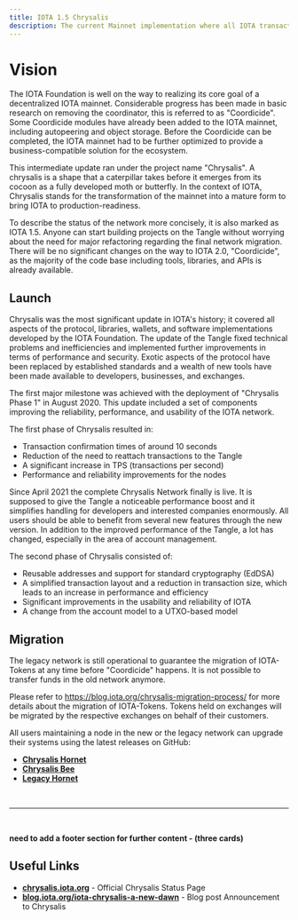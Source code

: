 ```yaml
---
title: IOTA 1.5 Chrysalis
description: The current Mainnet implementation where all IOTA transactions and use cases happen.
---
```



# Vision

The IOTA Foundation is well on the way to realizing its core goal of a decentralized IOTA mainnet. Considerable progress has been made in basic research on removing the coordinator, this is referred to as "Coordicide". Some Coordicide modules have already been added to the IOTA mainnet, including autopeering and object storage. Before the Coordicide can be completed, the IOTA mainnet had to be further optimized to provide a business-compatible solution for the ecosystem.

This intermediate update ran under the project name "Chrysalis". A chrysalis is a shape that a caterpillar takes before it emerges from its cocoon as a fully developed moth or butterfly. In the context of IOTA, Chrysalis stands for the transformation of the mainnet into a mature form to bring IOTA to production-readiness. 

To describe the status of the network more concisely, it is also marked as IOTA 1.5. Anyone can start building projects on the Tangle without worrying about the need for major refactoring regarding the final network migration. There will be no significant changes on the way to IOTA 2.0, "Coordicide", as the majority of the code base including tools, libraries, and APIs is already available.


## Launch

Chrysalis was the most significant update in IOTA's history; it covered all aspects of the protocol, libraries, wallets, and software implementations developed by the IOTA Foundation. The update of the Tangle fixed technical problems and inefficiencies and implemented further improvements in terms of performance and security. Exotic aspects of the protocol have been replaced by established standards and a wealth of new tools have been made available to developers, businesses, and exchanges. 

The first major milestone was achieved with the deployment of "Chrysalis Phase 1" in August 2020. This update included a set of components improving the reliability, performance, and usability of the IOTA network.

The first phase of Chrysalis resulted in:

- Transaction confirmation times of around 10 seconds
- Reduction of the need to reattach transactions to the Tangle
- A significant increase in TPS (transactions per second)
- Performance and reliability improvements for the nodes

Since April 2021 the complete Chrysalis Network finally is live. It is supposed to give the Tangle a noticeable performance boost and it simplifies handling for developers and interested companies enormously. All users should be able to benefit from several new features through the new version. In addition to the improved performance of the Tangle, a lot has changed, especially in the area of account management.

The second phase of Chrysalis consisted of:

- Reusable addresses and support for standard cryptography (EdDSA)
- A simplified transaction layout and a reduction in transaction size, which leads to an increase in performance and efficiency
- Significant improvements in the usability and reliability of IOTA
- A change from the account model to a UTXO-based model


## Migration

The legacy network is still operational to guarantee the migration of IOTA-Tokens at any time before "Coordicide" happens. It is not possible to transfer funds in the old network anymore. 

Please refer to https://blog.iota.org/chrysalis-migration-process/ for more details about the migration of IOTA-Tokens. Tokens held on exchanges will be migrated by the respective exchanges on behalf of their customers.

All users maintaining a node in the new or the legacy network can upgrade their systems using the latest releases on GitHub:

- **[Chrysalis Hornet](https://github.com/gohornet/hornet)** 
- **[Chrysalis Bee](https://github.com/iotaledger/bee)** 
- **[Legacy Hornet](https://github.com/gohornet/hornet/releases/tag/v0.5.8)** 


<br/>

----

<br/>

**need to add a footer section for further content - (three cards)**

## Useful Links
- **[chrysalis.iota.org](https://chrysalis.iota.org/)** - Official Chrysalis Status Page
- **[blog.iota.org/iota-chrysalis-a-new-dawn](https://blog.iota.org/iota-chrysalis-a-new-dawn/)** - Blog post Announcement to Chrysalis
